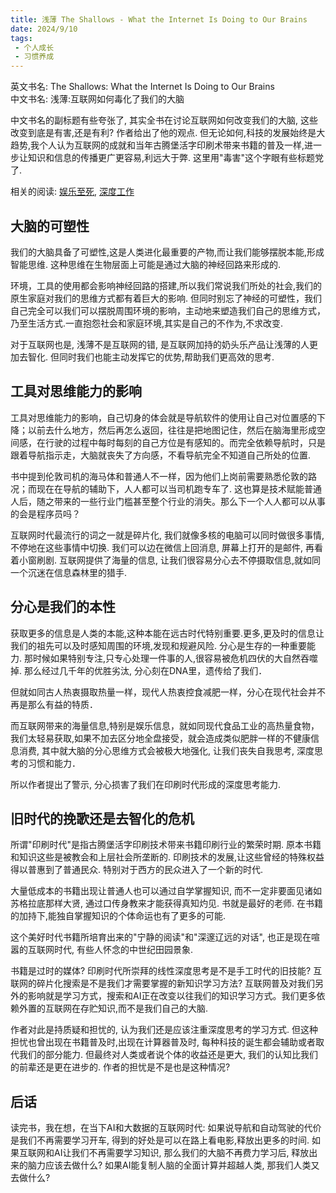 ```yaml
---
title: 浅薄 The Shallows - What the Internet Is Doing to Our Brains
date: 2024/9/10
tags:
 - 个人成长
 - 习惯养成
---
```


英文书名: The Shallows: What the Internet Is Doing to Our Brains  
中文书名: 浅薄:互联网如何毒化了我们的大脑

中文书名的副标题有些夸张了, 其实全书在讨论互联网如何改变我们的大脑, 这些改变到底是有害,还是有利? 作者给出了他的观点.
但无论如何,科技的发展始终是大趋势,我个人认为互联网的成就和当年古腾堡活字印刷术带来书籍的普及一样,进一步让知识和信息的传播更广更容易,利远大于弊. 这里用"毒害"这个字眼有些标题党了.

相关的阅读: [娱乐至死](/growth/AmusingOurselvesToDeath/), [深度工作](/growth/DeepWork/)

<!-- more -->

## 大脑的可塑性
我们的大脑具备了可塑性,这是人类进化最重要的产物,而让我们能够摆脱本能,形成智能思维.
这种思维在生物层面上可能是通过大脑的神经回路来形成的.

环境，工具的使用都会影响神经回路的搭建,所以我们常说我们所处的社会,我们的原生家庭对我们的思维方式都有着巨大的影响. 但同时别忘了神经的可塑性，我们自己完全可以我们可以摆脱周围环境的影响，主动地来塑造我们自己的思维方式，乃至生活方式.一直抱怨社会和家庭环境,其实是自己的不作为,不求改变.

对于互联网也是, 浅薄不是互联网的错, 是互联网加持的奶头乐产品让浅薄的人更加去智化. 但同时我们也能主动发挥它的优势,帮助我们更高效的思考.

## 工具对思维能力的影响
工具对思维能力的影响，自己切身的体会就是导航软件的使用让自己对位置感的下降；以前去什么地方，然后再怎么返回，往往是把地图记住，然后在脑海里形成空间感，在行驶的过程中每时每刻的自己方位是有感知的。而完全依赖导航时，只是跟着导航指示走，大脑就丧失了方向感，不看导航完全不知道自己所处的位置.  

书中提到伦敦司机的海马体和普通人不一样，因为他们上岗前需要熟悉伦敦的路况；而现在在导航的辅助下，人人都可以当司机跑专车了. 这也算是技术赋能普通人后，随之带来的一些行业门槛甚至整个行业的消失。那么下一个人人都可以从事的会是程序员吗？

互联网时代最流行的词之一就是碎片化, 我们就像多核的电脑可以同时做很多事情,不停地在这些事情中切换. 我们可以边在微信上回消息, 屏幕上打开的是邮件, 再看着小窗刷剧. 互联网提供了海量的信息, 让我们很容易分心去不停摄取信息,就如同一个沉迷在信息森林里的猎手.

## 分心是我们的本性
获取更多的信息是人类的本能,这种本能在远古时代特别重要.更多,更及时的信息让我们的祖先可以及时感知周围的环境,发现和规避风险. 分心是生存的一种重要能力. 那时候如果特别专注,只专心处理一件事的人,很容易被危机四伏的大自然吞噬掉.
那么经过几千年的优胜劣汰, 分心刻在DNA里，遗传给了我们．

但就如同古人热衷摄取热量一样，现代人热衷控食减肥一样，分心在现代社会并不再是那么有益的特质．

而互联网带来的海量信息,特别是娱乐信息，就如同现代食品工业的高热量食物，我们太轻易获取,如果不加去区分地全盘接受，就会造成类似肥胖一样的不健康信息消费, 其中就大脑的分心思维方式会被极大地强化, 让我们丧失自我思考, 深度思考的习惯和能力．

所以作者提出了警示, 分心损害了我们在印刷时代形成的深度思考能力.

## 旧时代的挽歌还是去智化的危机
所谓"印刷时代"是指古腾堡活字印刷技术带来书籍印刷行业的繁荣时期. 原本书籍和知识这些是被教会和上层社会所垄断的. 印刷技术的发展,让这些曾经的特殊权益得以普惠到了普通民众. 特别对于西方的民众进入了一个新的时代.

大量低成本的书籍出现让普通人也可以通过自学掌握知识, 而不一定非要面见诸如苏格拉底那样大贤, 通过口传身教来才能获得真知灼见. 书就是最好的老师. 在书籍的加持下,能独自掌握知识的个体命运也有了更多的可能.

这个美好时代书籍所培育出来的"宁静的阅读"和"深邃辽远的对话", 也正是现在喧嚣的互联网时代, 有些人怀念的中世纪田园景象.

书籍是过时的媒体? 印刷时代所崇拜的线性深度思考是不是手工时代的旧技能? 互联网的碎片化搜索是不是我们才需要掌握的新知识学习方法?
互联网普及对我们另外的影响就是学习方式，搜索和AI正在改变以往我们的知识学习方式。我们更多依赖外置的互联网在存贮知识,而不是我们自己的大脑.

作者对此是持质疑和担忧的, 认为我们还是应该注重深度思考的学习方式. 但这种担忧也曾出现在书籍普及时,出现在计算器普及时, 每种科技的诞生都会辅助或者取代我们的部分能力. 但最终对人类或者说个体的收益还是更大, 我们的认知比我们的前辈还是更在进步的. 作者的担忧是不是也是这种情况?

## 后话
读完书，我在想，在当下AI和大数据的互联网时代:
如果说导航和自动驾驶的代价是我们不再需要学习开车, 得到的好处是可以在路上看电影,释放出更多的时间.
如果互联网和AI让我们不再需要学习知识, 那么我们的大脑不再费力学习后, 释放出来的脑力应该去做什么?
如果AI能复制人脑的全面计算并超越人类, 那我们人类又去做什么?







